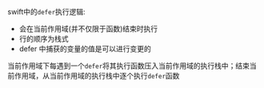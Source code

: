 
swift中的`defer`执行逻辑:
-   会在当前作用域(并不仅限于函数)结束时执行
-   行的顺序为栈式
-   defer 中捕获的变量的值是可以进行变更的

当前作用域下每遇到一个`defer`将其执行函数压入当前作用域的执行栈中；结束当前作用域，从当前作用域的执行栈中逐个执行`defer`函数

